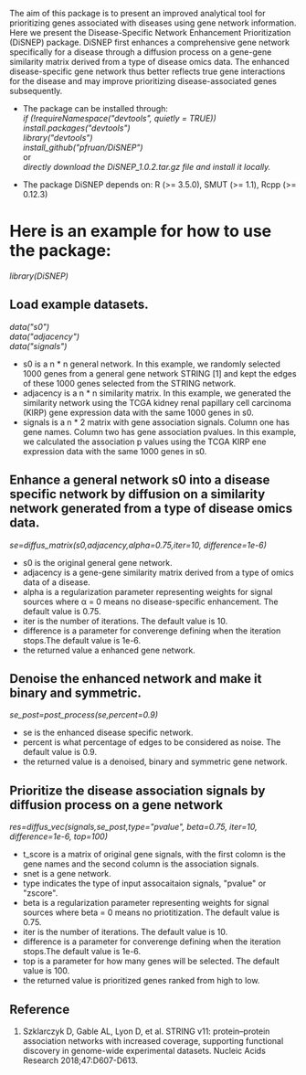 The aim of this package is to present an improved analytical tool for prioritizing genes associated with diseases using gene network information. Here we present the Disease-Specific Network Enhancement Prioritization (DiSNEP) package. DiSNEP first enhances a comprehensive gene network specifically for a disease through a diffusion process on a gene-gene similarity matrix derived from a type of disease omics data. The enhanced disease-specific gene network thus better reflects true gene interactions for the disease and may improve prioritizing disease-associated genes subsequently.
  
- The package can be installed through:  
*if (!requireNamespace("devtools", quietly = TRUE))*  
    *install.packages("devtools")*  
*library("devtools")*    
*install_github("pfruan/DiSNEP")*    
or  
*directly download the DiSNEP_1.0.2.tar.gz file and install it locally.*  
  
- The package DiSNEP depends on: R (>= 3.5.0), SMUT (>= 1.1), Rcpp (>= 0.12.3)  
  
# **Here is an example for how to use the package:** 
  
*library(DiSNEP)*   
  
## **Load example datasets.**
  
*data("s0")*   
*data("adjacency")*   
*data("signals")*   

- s0 is a n * n general network. In this example, we randomly selected 1000 genes from a general gene network STRING [1] and kept the edges of these 1000 genes selected from the STRING network.  
- adjacency is a n * n similarity matrix. In this example, we generated the similarity network using the TCGA kidney renal papillary cell carcinoma (KIRP) gene expression data with the same 1000 genes in s0.  
- signals is a n * 2 matrix with gene association signals. Column one has  gene names. Column two has gene association pvalues. In this example, we calculated the association p values using the TCGA KIRP ene expression data with the same 1000 genes in s0.
    
## **Enhance a general network s0 into a disease specific network by diffusion on a similarity network generated from a type of disease omics data.**  
    
*se=diffus_matrix(s0,adjacency,alpha=0.75,iter=10, difference=1e-6)*  

- s0 is the original general gene network.  
- adjacency	is a gene-gene similarity matrix derived from a type of omics data of a disease.  
- alpha is a regularization parameter representing weights for signal sources where α = 0 means no disease-specific enhancement. The default value is 0.75.   
- iter is the number of iterations. The default value is 10.  
- difference	is a parameter for converenge defining when the iteration stops.The default value is 1e-6.  
- the returned value a enhanced gene network.  
  
  
## **Denoise the enhanced network and make it binary and symmetric.**
  
*se_post=post_process(se,percent=0.9)*  
  
- se is the enhanced disease specific network. 
- percent is what percentage of edges to be considered as noise. The default value is 0.9.  
- the returned value is a denoised, binary and symmetric gene network.  
  
  
## **Prioritize the disease association signals by diffusion process on a gene network**
    
*res=diffus_vec(signals,se_post,type="pvalue", beta=0.75, iter=10, difference=1e-6, top=100)*  
  
- t_score is a matrix of original gene signals, with the first colomn is the gene names and the second column is the association signals.  
- snet is a gene network.  
- type indicates the type of input assocaitaion signals, "pvalue" or "zscore". 
- beta is a regularization parameter representing weights for signal sources where beta = 0 means no priotitization. The default value is 0.75.   
- iter is the number of iterations. The default value is 10.    
- difference	is a parameter for converenge defining when the iteration stops.The default value is 1e-6.   
- top is a parameter for how many genes will be selected. The default value is 100.
- the returned value is prioritized genes ranked from high to low.  
  
## Reference  
1.	Szklarczyk D, Gable AL, Lyon D, et al. STRING v11: protein–protein association networks with increased coverage, supporting functional discovery in genome-wide experimental datasets. Nucleic Acids Research 2018;47:D607-D613.
